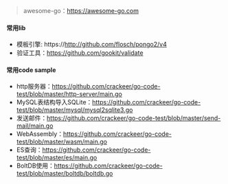 
> awesome-go：https://awesome-go.com

#### 常用lib

- 模板引擎: https://http://github.com/flosch/pongo2/v4
- 验证工具：https://github.com/gookit/validate

#### 常用code sample

- http服务器：https://github.com/crackeer/go-code-test/blob/master/http-server/main.go
- MySQL表结构导入SQLite：https://github.com/crackeer/go-code-test/blob/master/mysql/mysql2sqlite3.go
- 发送邮件：https://github.com/crackeer/go-code-test/blob/master/send-mail/main.go
- WebAssembly：https://github.com/crackeer/go-code-test/blob/master/wasm/main.go
- ES查询：https://github.com/crackeer/go-code-test/blob/master/es/main.go
- BoltDB使用：https://github.com/crackeer/go-code-test/blob/master/boltdb/boltdb.go

